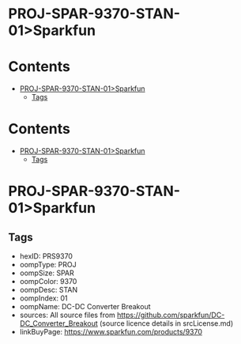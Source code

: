 
PROJ-SPAR-9370-STAN-01>Sparkfun
===============================

Contents
========

* [PROJ-SPAR-9370-STAN-01>Sparkfun](#proj-spar-9370-stan-01sparkfun)
	* [Tags](#tags)

Contents
========

* [PROJ-SPAR-9370-STAN-01>Sparkfun](#proj-spar-9370-stan-01sparkfun)
	* [Tags](#tags)

# PROJ-SPAR-9370-STAN-01>Sparkfun

## Tags

- hexID: PRS9370
- oompType: PROJ
- oompSize: SPAR
- oompColor: 9370
- oompDesc: STAN
- oompIndex: 01
- oompName: DC-DC Converter Breakout
- sources: All source files from https://github.com/sparkfun/DC-DC_Converter_Breakout (source licence details in srcLicense.md)
- linkBuyPage: https://www.sparkfun.com/products/9370
